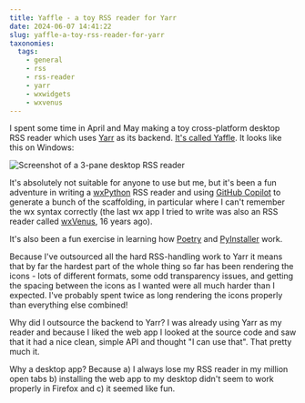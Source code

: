 ```yaml
---
title: Yaffle - a toy RSS reader for Yarr
date: 2024-06-07 14:41:22
slug: yaffle-a-toy-rss-reader-for-yarr
taxonomies:
  tags:
    - general
    - rss
    - rss-reader
    - yarr
    - wxwidgets
    - wxvenus
---
```


I spent some time in April and May making a toy cross-platform desktop RSS reader which uses [Yarr](https://github.com/nkanaev/yarr) as its backend. [It's called Yaffle](https://github.com/pipwilson/yaffle-rss-reader). It looks like this on Windows:

![Screenshot of a 3-pane desktop RSS reader](/images/2024/06/yaffle-screenshot.png)

It's absolutely not suitable for anyone to use but me, but it's been a fun adventure in writing a [wxPython](https://wxpython.org/) RSS reader and using [GitHub Copilot](https://docs.github.com/en/copilot/about-github-copilot) to generate a bunch of the scaffolding, in particular where I can't remember the wx syntax correctly (the last wx app I tried to write was also an RSS reader called [wxVenus](https://philwilson.org/blog/tags/wxvenus/), 16 years ago).

It's also been a fun exercise in learning how [Poetry](https://python-poetry.org/) and [PyInstaller](https://pyinstaller.org/en/stable/) work.

Because I've outsourced all the hard RSS-handling work to Yarr it means that by far the hardest part of the whole thing so far has been rendering the icons - lots of different formats, some odd transparency issues, and getting the spacing between the icons as I wanted were all much harder than I expected. I've probably spent twice as long rendering the icons properly than everything else combined!

Why did I outsource the backend to Yarr? I was already using Yarr as my reader and because I liked the web app I looked at the source code and saw that it had a nice clean, simple API and thought "I can use that". That pretty much it.

Why a desktop app? Because a) I always lose my RSS reader in my million open tabs b) installing the web app to my desktop didn't seem to work properly in Firefox and c) it seemed like fun.